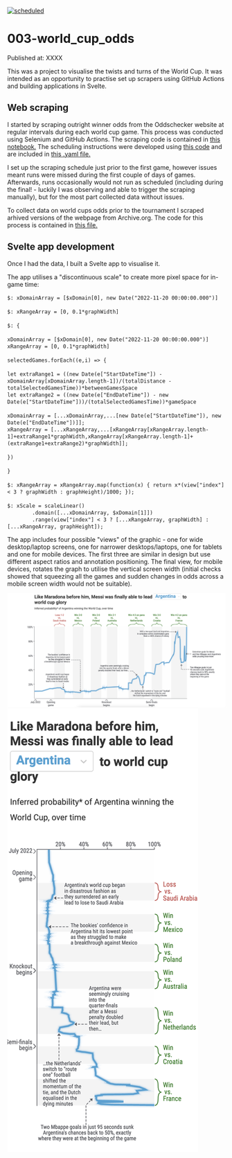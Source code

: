 [![scheduled](https://github.com/ajhillman-ddj/003-world_cup_odds/actions/workflows/main.yml/badge.svg)](https://github.com/ajhillman-ddj/003-world_cup_odds/actions/workflows/main.yml)

# 003-world_cup_odds

Published at: XXXX

This was a project to visualise the twists and turns of the World Cup. It was intended as an opportunity to practise set up scrapers using GitHub Actions and building applications in Svelte.

## Web scraping

I started by scraping outright winner odds from the Oddschecker website at regular intervals during each world cup game. This process was conducted using Selenium and GitHub Actions. The scraping code is contained in [this notebook.](https://github.com/ajhillman-ddj/003-world_cup_odds/blob/main/01-web_scraping_oddschecker_site.ipynb) The scheduling instructions were developed using [this code](https://github.com/ajhillman-ddj/003-world_cup_odds/blob/main/02-listing_scheduled_runs.ipynb) and are included in [this .yaml file.](https://github.com/ajhillman-ddj/003-world_cup_odds/blob/main/.github/workflows/main.yml)

I set up the scraping schedule just prior to the first game, however issues meant runs were missed during the first couple of days of games. Afterwards, runs occasionally would not run as scheduled (including during the final! - luckily I was observing and able to trigger the scraping manually), but for the most part collected data without issues.

To collect data on world cups odds prior to the tournament I scraped arhived versions of the webpage from Archive.org. The code for this process is contained in [this file.](https://github.com/ajhillman-ddj/003-world_cup_odds/blob/main/03-web_scraping_historical_oddschecker_data.ipynb)

## Svelte app development

Once I had the data, I built a Svelte app to visualise it. 

The app utilises a "discontinuous scale" to create more pixel space for in-game time:

```
$: xDomainArray = [$xDomain[0], new Date("2022-11-20 00:00:00.000")]

$: xRangeArray = [0, 0.1*graphWidth]

$: { 

xDomainArray = [$xDomain[0], new Date("2022-11-20 00:00:00.000")]
xRangeArray = [0, 0.1*graphWidth]

selectedGames.forEach((e,i) => {

let extraRange1 = ((new Date(e["StartDateTime"]) - xDomainArray[xDomainArray.length-1])/(totalDistance - totalSelectedGamesTime))*betweenGamesSpace
let extraRange2 = ((new Date(e["EndDateTime"]) - new Date(e["StartDateTime"]))/(totalSelectedGamesTime))*gameSpace

xDomainArray = [...xDomainArray,...[new Date(e["StartDateTime"]), new Date(e["EndDateTime"])]];
xRangeArray = [...xRangeArray,...[xRangeArray[xRangeArray.length-1]+extraRange1*graphWidth,xRangeArray[xRangeArray.length-1]+(extraRange1+extraRange2)*graphWidth]];

})

}

$: xRangeArray = xRangeArray.map(function(x) { return x*(view["index"] < 3 ? graphWidth : graphHeight)/1000; });

$: xScale = scaleLinear()
		.domain([...xDomainArray, $xDomain[1]])
		.range(view["index"] < 3 ? [...xRangeArray, graphWidth] : [...xRangeArray, graphHeight]);
```

The app includes four possible "views" of the graphic - one for wide desktop/laptop screens, one for narrower desktops/laptops, one for tablets and one for mobile devices. The first three are similar in design but use different aspect ratios and annotation positioning. The final view, for mobile devices, rotates the graph to utilise the vertical screen width (initial checks showed that squeezing all the games and sudden changes in odds across a mobile screen width would not be suitable). 

![](https://github.com/ajhillman-ddj/003-world_cup_odds/blob/main/desktopView.png "View of the visual for desktop devices")
![](https://github.com/ajhillman-ddj/003-world_cup_odds/blob/main/mobileView.png "View of the visual for desktop devices")
